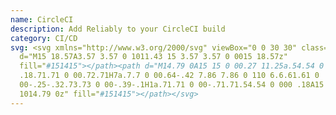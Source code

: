 ```yaml
---
name: CircleCI
description: Add Reliably to your CircleCI build
category: CI/CD
svg: <svg xmlns="http://www.w3.org/2000/svg" viewBox="0 0 30 30" class=""><path
  d="M15 18.57A3.57 3.57 0 1011.43 15 3.57 3.57 0 0015 18.57z"
  fill="#151415"></path><path d="M14.79 0A15 15 0 00.27 11.25a.54.54 0 000
  .18.71.71 0 00.72.71H7a.7.7 0 00.64-.42 7.86 7.86 0 110 6.6.61.61 0
  00-.25-.32.73.73 0 00-.39-.1H1a.71.71 0 00-.71.71.54.54 0 000 .18A15 15 0
  1014.79 0z" fill="#151415"></path></svg>
---
```

